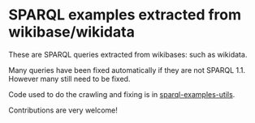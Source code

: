 # SPARQL examples extracted from wikibase/wikidata

These are SPARQL queries extracted from wikibases: such as wikidata.

Many queries have been fixed automatically if they are not SPARQL 1.1. 
However many still need to be fixed.

Code used to do the crawling and fixing is in [sparql-examples-utils](https://github.com/sib-swiss/sparql-examples-utils/).

Contributions are very welcome!

